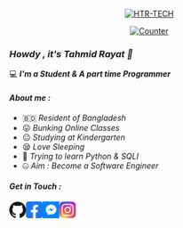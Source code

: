 <!-- Github README -->

<p align="center">
<a href="https://github.com/htr-tech"><img title="HTR-TECH" src="https://github-readme-stats.vercel.app/api?username=htr-tech&show_icons=true&include_all_commits=true&theme=react&cache_seconds=3200&hide_border=true"></a>
</p>
<p align="center">
<a href="https://github.com/htr-tech"><img title="Counter" src="https://komarev.com/ghpvc/?username=htr-tech&color=blueviolet&style=flat-square"></a>
</p>

### *Howdy , it's **Tahmid Rayat** 👋*
💻 ***I'm a Student & A part time Programmer***

#### *About me :*
- 🇧🇩 *Resident of Bangladesh*
- 😛 *Bunking Online Classes*
- 😐 *Studying at Kindergarten*
- 😪 *Love Sleeping*
- 🐍 *Trying to learn Python & SQLI*
- 🤐 *Aim : Become a Software Engineer*

#### *Get in Touch :*

<a href="https://github.com/htr-tech"><img align="left" title="Github" alt="Github" width="30px" src="assets/github.png" /></a>
<a href="https://fb.com/tahmid.rayat.official"><img align="left" title="Facebook" alt="Facebook" width="30px" src="assets/facebook.png" /></a>
<a href="https://m.me/tahmid.rayat.official"><img align="left" title="Messenger" alt="Messenger" width="30px" src="assets/messenger.png" /></a>
<a href="https://www.instagram.com/tahmid.rayat"><img align="left" title="Instagram" alt="Instagram" width="30px" src="assets/instagram.png" /></a>

